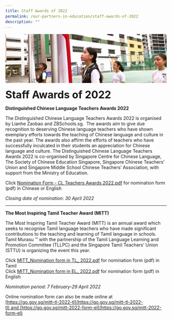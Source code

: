 ```yaml
---
title: Staff Awards of 2022
permalink: /our-partners-in-education/staff-awards-of-2022
description: ""
---
```

![](/images/sub-banner.jpg)

**<font size=6>Staff Awards of 2022</font>**

**Distinguished Chinese Language Teachers Awards 2022**  

The Distinguished Chinese Language Teachers Awards 2022 is organised by Lianhe Zaobao and ZBSchools.sg.  The awards aim to give due recognition to deserving Chinese language teachers who have shown exemplary efforts towards the teaching of Chinese language and culture in the past year. The awards also affirm the efforts of teachers who have successfully inculcated in their students an appreciation for Chinese language and culture. The Distinguished Chinese Language Teachers Awards 2022 is co-organised by Singapore Centre for Chinese Language, The Society of Chinese Education Singapore, Singapore Chinese Teachers’ Union and Singapore Middle School Chinese Teachers’ Association, with support from the Ministry of Education.

Click [Nomination Form - CL Teachers Awards 2022.pdf](/files/Partners%20in%20Education/Nomination%20Form%20-%20Distinguished%20Chinese%20Language%20Teachers%20Awards%202022.pdf) for nomination form (pdf) in Chinese or English

_Closing date of nomination: 30 April 2022_

-----

**The Most Inspiring Tamil Teacher Award (MITT)**   

  

The Most Inspiring Tamil Teacher Award (MITT) is an annual award which seeks to recognise Tamil language teachers who have made significant contributions to the teaching and learning of Tamil language in schools.  Tamil Murasu ™ with the partnership of the Tamil Language Learning and Promotion Committee (TLLPC) and the Singapore Tamil Teachers’ Union (STTU) is organizing the event this year.

Click [MITT_Nomination form in TL_ 2022.pdf](/files/Partners%20in%20Education/MITT_Nomination%20form%20in%20TL_%202022.pdf) for nomination form (pdf) in Tamil<br>
Click [MITT_Nomination form in EL_ 2022.pdf](/files/Partners%20in%20Education/MITT_Nomination%20form%20in%20EL_%202022.pdf) for nomination form (pdf) in English

_Nomination period: 7 February-29 April 2022_

Online nomination form can also be made online at <BR>
[https://go.gov.sg/mitt-tl-2022-tl](https://go.gov.sg/mitt-tl-2022-tl) and [https://go.gov.sg/mitt-2022-form-el](https://go.gov.sg/mitt-2022-form-el)